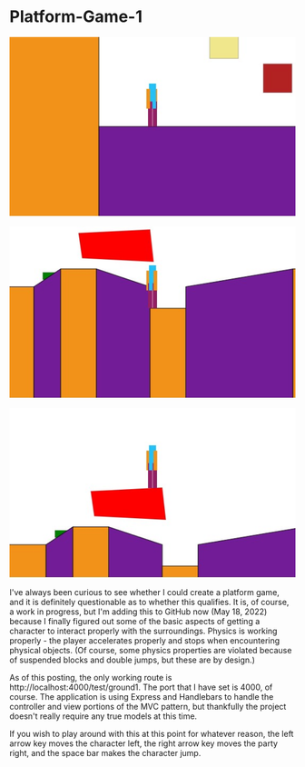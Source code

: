 # Platform-Game-1

![Screenshot of 'Game'](./public/images/screenshot1.jpg)

![Screenshot of 'Game'](./public/images/screenshot2.jpg)

![Screenshot of 'Game'](./public/images/screenshot3.jpg)

I've always been curious to see whether I could create a platform game, and it is definitely questionable as to whether this qualifies.  It is, of course, a work in progress, but I'm adding this to GitHub now (May 18, 2022) because I finally figured out some of the basic aspects of getting a character to interact properly with the surroundings.  Physics is working properly - the player accelerates properly and stops when encountering physical objects.  (Of course, some physics properties are violated because of suspended blocks and double jumps, but these are by design.)

As of this posting, the only working route is http://localhost:4000/test/ground1.  The port that I have set is 4000, of course.  The application is using Express and Handlebars to handle the controller and view portions of the MVC pattern, but thankfully the project doesn't really require any true models at this time.

If you wish to play around with this at this point for whatever reason, the left arrow key moves the character left, the right arrow key moves the party right, and the space bar makes the character jump.